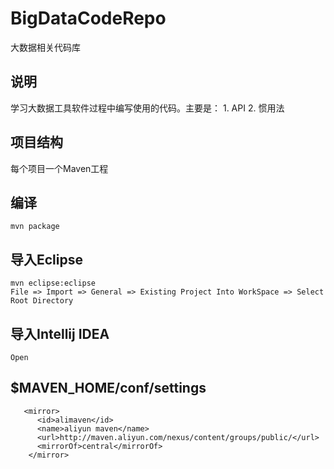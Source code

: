 # BigDataCodeRepo
大数据相关代码库

## 说明
   学习大数据工具软件过程中编写使用的代码。主要是：
      1. API
      2. 惯用法

## 项目结构
   每个项目一个Maven工程

## 编译
```
mvn package
```

## 导入Eclipse
```
mvn eclipse:eclipse
File => Import => General => Existing Project Into WorkSpace => Select Root Directory
```

## 导入Intellij IDEA
```
Open
```


## $MAVEN_HOME/conf/settings 
```
   <mirror>
      <id>alimaven</id>
      <name>aliyun maven</name>
      <url>http://maven.aliyun.com/nexus/content/groups/public/</url>
      <mirrorOf>central</mirrorOf>
    </mirror>
```
